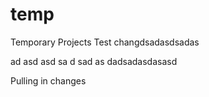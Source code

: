 # temp
Temporary Projects
Test changdsadasdsadas

ad
asd
asd
sa
d
sad
as
dadsadasdasasd


Pulling in changes
